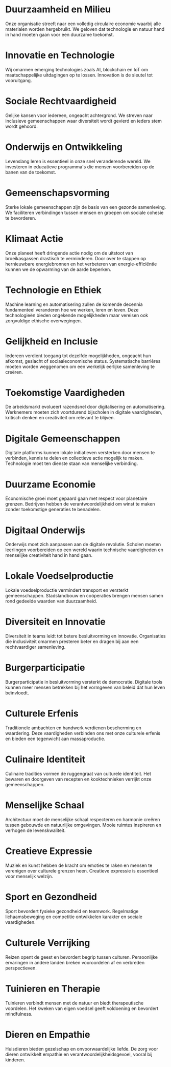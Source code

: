 # Duurzaamheid en Milieu
Onze organisatie streeft naar een volledig circulaire economie waarbij alle materialen worden hergebruikt. We geloven dat technologie en natuur hand in hand moeten gaan voor een duurzame toekomst.

# Innovatie en Technologie  
Wij omarmen emerging technologies zoals AI, blockchain en IoT om maatschappelijke uitdagingen op te lossen. Innovation is de sleutel tot vooruitgang.

# Sociale Rechtvaardigheid
Gelijke kansen voor iedereen, ongeacht achtergrond. We streven naar inclusieve gemeenschappen waar diversiteit wordt gevierd en ieders stem wordt gehoord.

# Onderwijs en Ontwikkeling
Levenslang leren is essentieel in onze snel veranderende wereld. We investeren in educatieve programma's die mensen voorbereiden op de banen van de toekomst.

# Gemeenschapsvorming
Sterke lokale gemeenschappen zijn de basis van een gezonde samenleving. We faciliteren verbindingen tussen mensen en groepen om sociale cohesie te bevorderen.

# Klimaat Actie
Onze planeet heeft dringende actie nodig om de uitstoot van broeikasgassen drastisch te verminderen. Door over te stappen op hernieuwbare energiebronnen en het verbeteren van energie-efficiëntie kunnen we de opwarming van de aarde beperken.

# Technologie en Ethiek
Machine learning en automatisering zullen de komende decennia fundamenteel veranderen hoe we werken, leren en leven. Deze technologieën bieden ongekende mogelijkheden maar vereisen ook zorgvuldige ethische overwegingen.

# Gelijkheid en Inclusie
Iedereen verdient toegang tot dezelfde mogelijkheden, ongeacht hun afkomst, geslacht of sociaaleconomische status. Systematische barrières moeten worden weggenomen om een werkelijk eerlijke samenleving te creëren.

# Toekomstige Vaardigheden
De arbeidsmarkt evolueert razendsnel door digitalisering en automatisering. Werknemers moeten zich voortdurend bijscholen in digitale vaardigheden, kritisch denken en creativiteit om relevant te blijven.

# Digitale Gemeenschappen
Digitale platforms kunnen lokale initiatieven versterken door mensen te verbinden, kennis te delen en collectieve actie mogelijk te maken. Technologie moet ten dienste staan van menselijke verbinding.

# Duurzame Economie
Economische groei moet gepaard gaan met respect voor planetaire grenzen. Bedrijven hebben de verantwoordelijkheid om winst te maken zonder toekomstige generaties te benadelen.

# Digitaal Onderwijs
Onderwijs moet zich aanpassen aan de digitale revolutie. Scholen moeten leerlingen voorbereiden op een wereld waarin technische vaardigheden en menselijke creativiteit hand in hand gaan.

# Lokale Voedselproductie
Lokale voedselproductie vermindert transport en versterkt gemeenschappen. Stadslandbouw en coöperaties brengen mensen samen rond gedeelde waarden van duurzaamheid.

# Diversiteit en Innovatie
Diversiteit in teams leidt tot betere besluitvorming en innovatie. Organisaties die inclusiviteit omarmen presteren beter en dragen bij aan een rechtvaardiger samenleving.

# Burgerparticipatie
Burgerparticipatie in besluitvorming versterkt de democratie. Digitale tools kunnen meer mensen betrekken bij het vormgeven van beleid dat hun leven beïnvloedt.

# Culturele Erfenis
Traditionele ambachten en handwerk verdienen bescherming en waardering. Deze vaardigheden verbinden ons met onze culturele erfenis en bieden een tegenwicht aan massaproductie.

# Culinaire Identiteit
Culinaire tradities vormen de ruggengraat van culturele identiteit. Het bewaren en doorgeven van recepten en kooktechnieken verrijkt onze gemeenschappen.

# Menselijke Schaal
Architectuur moet de menselijke schaal respecteren en harmonie creëren tussen gebouwde en natuurlijke omgevingen. Mooie ruimtes inspireren en verhogen de levenskwaliteit.

# Creatieve Expressie
Muziek en kunst hebben de kracht om emoties te raken en mensen te verenigen over culturele grenzen heen. Creatieve expressie is essentieel voor menselijk welzijn.

# Sport en Gezondheid
Sport bevordert fysieke gezondheid en teamwork. Regelmatige lichaamsbeweging en competitie ontwikkelen karakter en sociale vaardigheden.

# Culturele Verrijking
Reizen opent de geest en bevordert begrip tussen culturen. Persoonlijke ervaringen in andere landen breken vooroordelen af en verbreden perspectieven.

# Tuinieren en Therapie
Tuinieren verbindt mensen met de natuur en biedt therapeutische voordelen. Het kweken van eigen voedsel geeft voldoening en bevordert mindfulness.

# Dieren en Empathie
Huisdieren bieden gezelschap en onvoorwaardelijke liefde. De zorg voor dieren ontwikkelt empathie en verantwoordelijkheidsgevoel, vooral bij kinderen.
